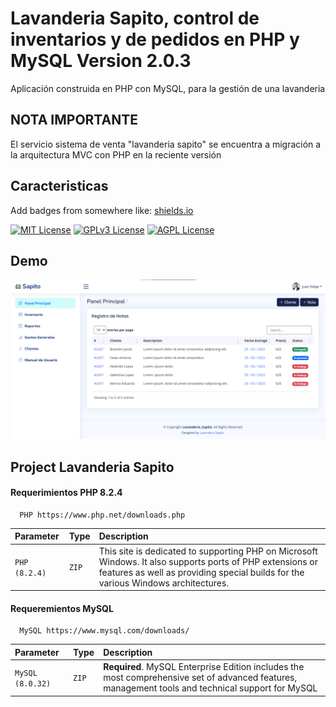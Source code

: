 # Lavanderia Sapito, control de inventarios y de pedidos en PHP y MySQL Version 2.0.3

Aplicación construida en PHP con MySQL, para la gestión de una lavanderia

## NOTA IMPORTANTE 

El servicio sistema de venta "lavanderia sapito" se encuentra a migración a la arquitectura MVC con PHP en la reciente versión

## Caracteristicas

Add badges from somewhere like: [shields.io](https://shields.io/)

[![MIT License](https://img.shields.io/badge/License-MIT-green.svg)](https://choosealicense.com/licenses/mit/)
[![GPLv3 License](https://img.shields.io/badge/License-GPL%20v3-yellow.svg)](https://opensource.org/licenses/)
[![AGPL License](https://img.shields.io/badge/license-AGPL-blue.svg)](http://www.gnu.org/licenses/agpl-3.0)


## Demo

![App Screenshot](img/demov1.png)


## Project Lavanderia Sapito

#### Requerimientos PHP 8.2.4

```http
  PHP https://www.php.net/downloads.php
```

| Parameter     | Type     | Description                |
| :------------ | :------- | :------------------------- |
| `PHP (8.2.4)` | `ZIP` | This site is dedicated to supporting PHP on Microsoft Windows. It also supports ports of PHP extensions or features as well as providing special builds for the various Windows architectures. |

#### Requeremientos MySQL

```http
  MySQL https://www.mysql.com/downloads/
```

| Parameter         | Type     | Description                       |
| :---------------- | :------- | :-------------------------------- |
| `MySQL (8.0.32)`  | `ZIP` | **Required**. MySQL Enterprise Edition includes the most comprehensive set of advanced features, management tools and technical support for MySQL |

